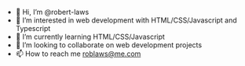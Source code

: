- 👋 Hi, I’m @robert-laws
- 👀 I’m interested in web development with HTML/CSS/Javascript and Typescript
- 🌱 I’m currently learning HTML/CSS/Javascript
- 💞️ I’m looking to collaborate on web development projects
- 📫 How to reach me roblaws@me.com

<!---
robert-laws/robert-laws is a ✨ special ✨ repository because its `README.md` (this file) appears on your GitHub profile.
You can click the Preview link to take a look at your changes.
--->
